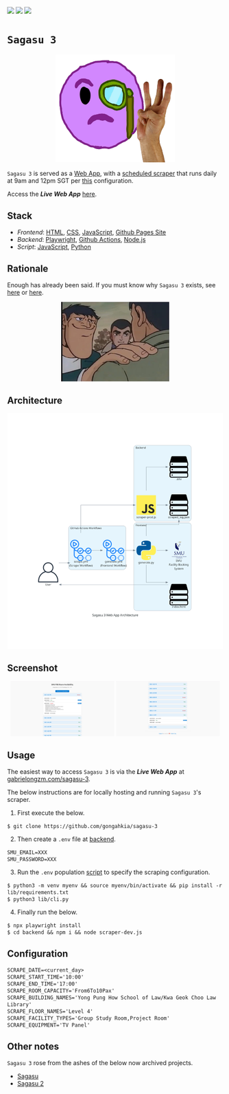 [![](https://img.shields.io/badge/sagasu_3.0.0-passing-green)](https://github.com/gongahkia/sagasu-3/releases/tag/1.0.0)
![](https://github.com/gongahkia/sagasu-3/actions/workflows/scrape.yml/badge.svg)
![](https://github.com/gongahkia/sagasu-3/actions/workflows/generate.yml/badge.svg)

# `Sagasu 3`

<p align="center">
    <img src="./asset/logo/three_logo.png" width=55% height=55%>
</p>

`Sagasu 3` is served as a [Web App](./.github/workflows/generate.yml), with a [scheduled scraper](./.github/workflows/scrape.yml) that runs daily at 9am and 12pm SGT per [this](#configuration) configuration.

Access the ***Live Web App*** [here](#usage).

## Stack

* *Frontend*: [HTML](https://developer.mozilla.org/en-US/docs/Web/HTML), [CSS](https://developer.mozilla.org/en-US/docs/Web/CSS), [JavaScript](https://developer.mozilla.org/en-US/docs/Web/JavaScript), [Github Pages Site](https://docs.github.com/en/pages/getting-started-with-github-pages/creating-a-github-pages-site)
* *Backend*: [Playwright](https://github.com/microsoft/playwright), [Github Actions](https://docs.github.com/en/actions), [Node.js](https://nodejs.org/en)
* *Script*: [JavaScript](https://developer.mozilla.org/en-US/docs/Web/JavaScript), [Python](https://www.python.org/)

## Rationale

Enough has already been said. If you must know why `Sagasu 3` exists, see [here](https://github.com/gongahkia/sagasu#rationale) or [here](https://github.com/gongahkia/sagasu-2#rationale).

<div align="center">
    <img src="./asset/reference/enough.webp" width="50%">
</div>


## Architecture

![](./asset/reference/architecture.png)

## Screenshot

<div align="center">
    <img src="./asset/reference/1.png" width="48%">
    <img src="./asset/reference/2.png" width="48%">
</div>

## Usage

The easiest way to access `Sagasu 3` is via the ***Live Web App*** at [gabrielongzm.com/sagasu-3](https://gabrielongzm.com/sagasu-3/).

The below instructions are for locally hosting and running `Sagasu 3`'s scraper.

1. First execute the below.

```console
$ git clone https://github.com/gongahkia/sagasu-3 
```

2. Then create a `.env` file at [backend](./backend/).

```env
SMU_EMAIL=XXX
SMU_PASSWORD=XXX
```

3. Run the `.env` population [script](./lib/cli.py) to specify the scraping configuration.

```console
$ python3 -m venv myenv && source myenv/bin/activate && pip install -r lib/requirements.txt
$ python3 lib/cli.py
```

4. Finally run the below.

```
$ npx playwright install
$ cd backend && npm i && node scraper-dev.js
```

## Configuration

```env
SCRAPE_DATE=<current_day>
SCRAPE_START_TIME='10:00'
SCRAPE_END_TIME='17:00'
SCRAPE_ROOM_CAPACITY='From6To10Pax'
SCRAPE_BUILDING_NAMES='Yong Pung How School of Law/Kwa Geok Choo Law Library'
SCRAPE_FLOOR_NAMES='Level 4'
SCRAPE_FACILITY_TYPES='Group Study Room,Project Room'
SCRAPE_EQUIPMENT='TV Panel'
```

## Other notes

`Sagasu 3` rose from the ashes of the below now archived projects.

* [Sagasu](https://github.com/gongahkia/sagasu)
* [Sagasu 2](https://github.com/gongahkia/sagasu-2)
